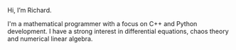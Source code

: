Hi, I’m Richard.

I'm a mathematical programmer with a focus on C++ and Python development. 
I have a strong interest in differential equations, chaos theory and numerical linear algebra.

